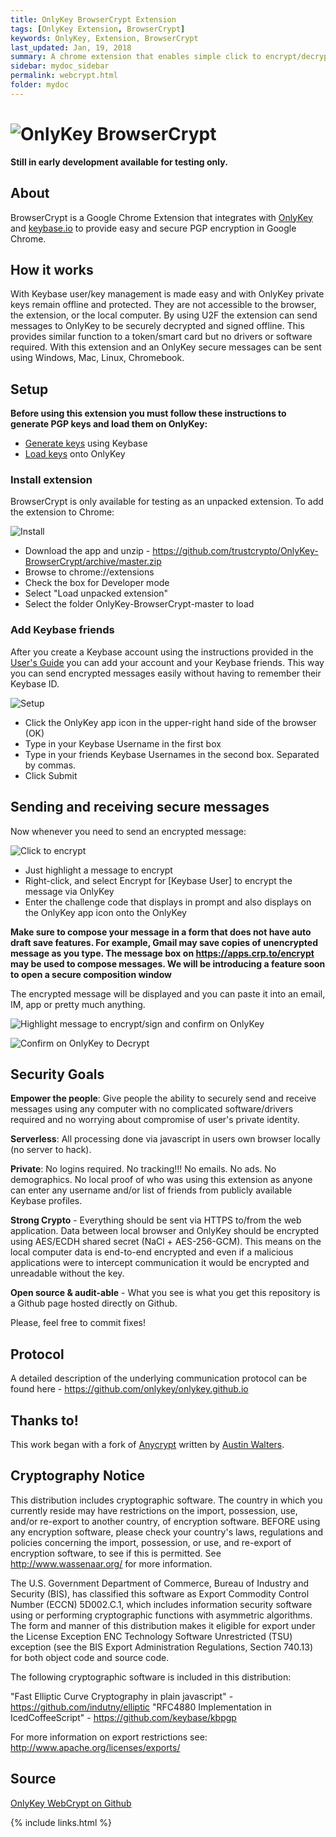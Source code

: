 ```yaml
---
title: OnlyKey BrowserCrypt Extension
tags: [OnlyKey Extension, BrowserCrypt]
keywords: OnlyKey, Extension, BrowserCrypt
last_updated: Jan, 19, 2018
summary: A chrome extension that enables simple click to encrypt/decrypt PGP messages in the browser with Keybase and OnlyKey.
sidebar: mydoc_sidebar
permalink: webcrypt.html
folder: mydoc
---
```


![OnlyKey BrowserCrypt](https://raw.githubusercontent.com/trustcrypto/OnlyKey-BrowserCrypt/master/images/logo-with-text.png)
========

**Still in early development available for testing only.**

## About

BrowserCrypt is a Google Chrome Extension that integrates with [OnlyKey](https://crp.to/p/) and [keybase.io](https://keybase.io/) to provide easy and secure PGP encryption in Google Chrome.

## How it works

With Keybase user/key management is made easy and with OnlyKey private keys remain offline and protected. They are not accessible to the browser, the extension, or the local computer. By using U2F the extension can send messages to OnlyKey to be securely decrypted and signed offline. This provides similar function to a token/smart card but no drivers or software required. With this extension and an OnlyKey secure messages can be sent using Windows, Mac, Linux, Chromebook.

## Setup

**Before using this extension you must follow these instructions to generate PGP keys and load them on OnlyKey:**
- [Generate keys](https://docs.crp.to/usersguide.html#generating-keys) using Keybase
- [Load keys](https://docs.crp.to/usersguide.html#loading-keys) onto OnlyKey

### Install extension

BrowserCrypt is only available for testing as an unpacked extension. To add the extension to Chrome:

![Install](https://raw.githubusercontent.com/trustcrypto/OnlyKey-BrowserCrypt/master/images/Install-Extension.jpg)

- Download the app and unzip - https://github.com/trustcrypto/OnlyKey-BrowserCrypt/archive/master.zip
- Browse to chrome://extensions
- Check the box for Developer mode
- Select "Load unpacked extension"
- Select the folder OnlyKey-BrowserCrypt-master to load

### Add Keybase friends

After you create a Keybase account using the instructions provided in the [User's Guide](https://docs.crp.to/usersguide.html) you can add your account and your Keybase friends. This way you can send encrypted messages easily without having to remember their Keybase ID.

![Setup](https://raw.githubusercontent.com/trustcrypto/OnlyKey-BrowserCrypt/master/images/Add-Friends.jpg)

- Click the OnlyKey app icon in the upper-right hand side of the browser (OK)
- Type in your Keybase Username in the first box
- Type in your friends Keybase Usernames in the second box. Separated by commas.
- Click Submit

## Sending and receiving secure messages

Now whenever you need to send an encrypted message:

![Click to encrypt](https://raw.githubusercontent.com/trustcrypto/OnlyKey-BrowserCrypt/master/images/Click-to-encrypt.jpg)

- Just highlight a message to encrypt
- Right-click, and select Encrypt for [Keybase User] to encrypt the message via OnlyKey
- Enter the challenge code that displays in prompt and also displays on the OnlyKey app icon onto the OnlyKey

**Make sure to compose your message in a form that does not have auto draft save features. For example, Gmail may save copies of unencrypted message as you type. The message box on https://apps.crp.to/encrypt may be used to compose messages. We will be introducing a feature soon to open a secure composition window**

The encrypted message will be displayed and you can paste it into an email, IM, app or pretty much anything.

![Highlight message to encrypt/sign and confirm on OnlyKey](https://raw.githubusercontent.com/trustcrypto/OnlyKey-BrowserCrypt/master/images/encrypt.gif)

![Confirm on OnlyKey to Decrypt](https://raw.githubusercontent.com/trustcrypto/OnlyKey-BrowserCrypt/master/images/decrypt.gif)

## Security Goals

**Empower the people**: Give people the ability to securely send and receive messages using any computer with no complicated software/drivers required and no worrying about compromise of user's private identity.

**Serverless**: All processing done via javascript in users own browser locally (no server to hack).

**Private**: No logins required. No tracking!!! No emails. No ads. No demographics. No local proof of who was using this extension as anyone can enter any username and/or list of friends from publicly available Keybase profiles.

**Strong Crypto** - Everything should be sent via HTTPS to/from the web application. Data between local browser and OnlyKey should be encrypted using AES/ECDH shared secret (NaCl + AES-256-GCM). This means on the local computer data is end-to-end encrypted and even if a malicious applications were to intercept communication it would be encrypted and unreadable without the key.

**Open source & audit-able** - What you see is what you get this repository is a Github page hosted directly on Github.

Please, feel free to commit fixes!

## Protocol

A detailed description of the underlying communication protocol can be found here - https://github.com/onlykey/onlykey.github.io

## Thanks to!

This work began with a fork of [Anycrypt](http://lettergram.github.io/AnyCrypt/) written by [Austin Walters](http://austingwalters.com).

## Cryptography Notice

This distribution includes cryptographic software. The country in which you currently reside may have restrictions on the import, possession, use, and/or re-export to another country, of encryption software.
BEFORE using any encryption software, please check your country's laws, regulations and policies concerning the import, possession, or use, and re-export of encryption software, to see if this is permitted.
See <http://www.wassenaar.org/> for more information.

The U.S. Government Department of Commerce, Bureau of Industry and Security (BIS), has classified this software as Export Commodity Control Number (ECCN) 5D002.C.1, which includes information security software using or performing cryptographic functions with asymmetric algorithms.
The form and manner of this distribution makes it eligible for export under the License Exception ENC Technology Software Unrestricted (TSU) exception (see the BIS Export Administration Regulations, Section 740.13) for both object code and source code.

The following cryptographic software is included in this distribution:

   "Fast Elliptic Curve Cryptography in plain javascript" - https://github.com/indutny/elliptic
   "RFC4880 Implementation in IcedCoffeeScript" - https://github.com/keybase/kbpgp

For more information on export restrictions see: http://www.apache.org/licenses/exports/

## Source

[OnlyKey WebCrypt on Github](https://github.com/trustcrypto/OnlyKey-BrowserCrypt)

{% include links.html %}
